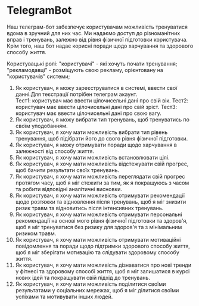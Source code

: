 # TelegramBot

Наш телеграм-бот забезпечує користувачам можливість тренуватися вдома в зручний для них час. Ми надаємо доступ до різноманітних вправ і тренувань, залежно від рівня фізичної підготовки користувача. Крім того, наш бот надає корисні поради щодо харчування та здорового способу життя.

Користувацькі ролі:
"користувачі" - які хочуть почати тренування;
"рекламодавці" - розміщують свою рекламу, орієнтовану на "користувачів" системи;

1) Як користувач, я можу зареєструватися в системі, ввести свої данні.Для теєстрації потрібен телеграм акаунт. 
   <br>Тест1: користувач має ввести цілочисельні дані про свій вік.
   Тест2: користувач має ввести цілочисельні дані про свій зріст.
   Тест3: користувач має ввести цілочисельні дані про свою вагу.
2) Як користувач, я можу вибрати тип тренувань, щоб тренуватись по своїм уподобанням.
3) Як користувач, я хочу мати можливість вибрати тип рівень тренування, щоб підібрати його до свого рівня фізичної підготовки.
4) Як користувач, я можу отримувати поради щодо харчування в залежності від способу життя.
5) Як користувач, я хочу мати можливість встановлювати цілі.
6) Як користувач, я хочу мати можливість відстежувати свій прогрес, щоб бачити результати своїх тренувань.
7) Як користувач, я хочу мати можливість переглядати свій прогрес протягом часу, щоб я міг стежити за тим, як я покращуюсь з часом та робити відповідні аналітичні висновки.
8) Як користувач, я хочу мати можливість отримувати рекомендації щодо розтяжки та відновлення після тренувань, щоб я міг знизити ризик травм та відновитись після інтенсивних тренувань.
9) Як користувач, я хочу мати можливість отримувати персональні рекомендації на основі мого рівня фізичної підготовки та здоров'я, щоб я міг тренуватися без ризику для здоров'я та з мінімальним ризиком травм.
10) Як користувач, я хочу мати можливість отримувати мотиваційні повідомлення та поради щодо підтримки здорового способу життя, щоб я міг зберігати мотивацію та слідувати здоровому способу життя.
11) Як користувач, я хочу мати можливість дізнаватися про нові тренди у фітнесі та здоровому способі життя, щоб я міг залишатися в курсі нових ідей та покращувати свій підхід до тренувань.
12) Як користувач, я хочу мати можливість поділитися своїми результатами у соціальних мережах, щоб я міг ділитися своїми успіхами та мотивувати інших людей.
